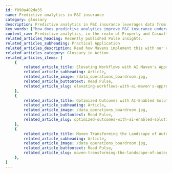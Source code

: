 ```yaml
---
id: f890a402da35
name: Predictive analytics in P&C insurance
category: glossary
description: Predictive analytics in P&C insurance leverages data from multiple sources to foresee future occurrences, enhancing insurers' understanding of customer behaviors and improving decision-making in fraud reduction, customer retention, claims processing, and trend identification.
key_words: ["how does predictive analytics improve P&C insurance underwriting", "what is the role of predictive analytics in reducing insurance fraud", "how can predictive analytics minimize customer churn in insurance", "in what ways does predictive analytics enhance customer satisfaction in P&C insurance", "what are the benefits of predictive analytics on claims processing", "how do P&C insurers use predictive analytics to identify trends", "what impact does predictive analytics have on P&C insurance business operations", "how do predictive analytics enable P&C insurance companies to innovate", "how does telematics data contribute to predictive analytics in insurance", "what are the competitive advantages of using predictive analytics in P&C insurance."]
content_raw: Predictive analytics, in the realm of Property and Casualty (P&C) insurance, is a forward-thinking approach that employs the collection of data from various sources to anticipate future outcomes. This process helps insurers comprehend potential customer behaviours, sentiments, and trends. Moreover, the insights gleaned from various channels, like customer-agent interactions, social media platforms, and telematics, can be converted into valid predictions. This results in a richer understanding of customer preferences, providing carriers with the intelligence to make well-informed business decisions. Not only does predictive analytics allow for enhanced business operations, but it also offers several significant business benefits Reduction of Fraud Predictive analytics can potentially identify individuals inclined to commit insurance fraud, improving efficiency of detection. This risk mitigation reduces costs linked to claims, alleviating the necessity for hiking premiums. Minimized Customer Churn Identifying dissatisfied customers allows for reactive measures to be taken to retain them. Often, a personalized approach or special offer is sufficient to prevent customer churn. Enhanced Customer Satisfaction Predictive analytics in P&C insurance can reduce the number of incorrect claims identified, speeding up the claims process. This quicker resolution time contributes to customer satisfaction and retention. Improved Business Operations The adoption of predictive analytics streamlines procedures in both claims processing and underwriting operations. Its contribution to productivity, fraud reduction, and decreased loss adjustment costs positively impacts the company's financial performance. Faster Identification of Trends and Opportunities Predictive analytics accelerates the assimilation and processing of data, enabling insurers to identify emerging markets, opportunities within current markets, and evolving customer preferences. Consequently, P&C insurers can innovate new product offerings and establish leadership niches, providing a significant competitive edge.
related_articles_heading: Recently published Pulse insights.
related_articles_subheading: Practical Application
related_articles_description: Read how Mavens implement this with our clients.
related_articles_category: Glossary in Action
related_articles_items: [
	{
		related_article_title: Elevating Workflows with AI Maven's Approach,
		related_article_subheading: Article,
		related_article_image: /data_operations_boardroom.jpg,
		related_article_buttontext: Read Pulse,
		related_article_slug: elevating-workflows-with-ai-maven's-approach
	},
	{
		related_article_title: Optimized Outcomes with AI-Enabled Solutions,
		related_article_subheading: Article,
		related_article_image: /data_operations_boardroom.jpg,
		related_article_buttontext: Read Pulse,
		related_article_slug: optimized-outcomes-with-ai-enabled-solutions
	},
	{
		related_article_title: Maven Transforming the Landscape of Autonomous Vehicles,
		related_article_subheading: Article,
		related_article_image: /data_operations_boardroom.jpg,
		related_article_buttontext: Read Pulse,
		related_article_slug: maven-transforming-the-landscape-of-autonomous-vehicles
	},
]
---
```

